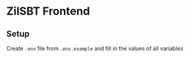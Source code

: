 # ZilSBT Frontend

## Setup

Create `.env` file from `.env.example` and fill in the values of all variables
